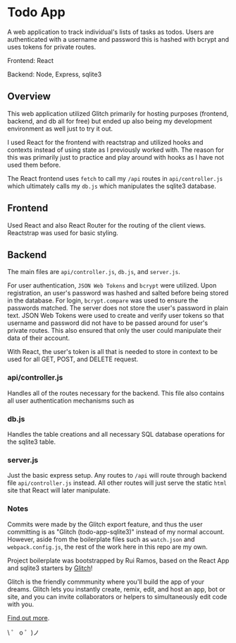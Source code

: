 # Todo App

A web application to track individual's lists of tasks as todos. 
Users are authenticated with a username and password this is hashed 
with bcrypt and uses tokens for private routes.

Frontend: React

Backend: Node, Express, sqlite3

## Overview

This web application utilized Glitch primarily for hosting purposes (frontend, backend, and db all for free) 
but ended up also being my development environment as well just to try it out. 

I used React for the frontend with reactstrap and utilized hooks and contexts instead
of using state as I previously worked with. The reason for this was primarily just 
to practice and play around with hooks as I have not used them before.

The React frontend uses `fetch` to call my `/api` routes in `api/controller.js` which
ultimately calls my `db.js` which manipulates the sqlite3 database.

## Frontend

Used React and also React Router for the routing of the client views. Reactstrap was used for basic styling.

## Backend

The main files are `api/controller.js`, `db.js`, and `server.js`.

For user authentication, `JSON Web Tokens` and `bcrypt` were utilized. Upon registration, 
an user's password was hashed and salted before being stored in the database. For login, 
`bcrypt.compare` was used to ensure the passwords matched. The server does not store the user's
password in plain text. JSON Web Tokens were used to create and verify user tokens so that username
and password did not have to be passed around for user's private routes. This also ensured that only
the user could manipulate their data of their account. 

With React, the user's token is all that is needed to store in context to be used for all GET, POST,
and DELETE request.

### api/controller.js

Handles all of the routes necessary for the backend. This file also contains all user authentication
mechanisms such as 

### db.js

Handles the table creations and all necessary SQL database operations for the sqlite3 table.

### server.js

Just the basic express setup. Any routes to `/api` will route through backend file `api/controller.js` instead.
All other routes will just serve the static `html` site that React will later manipulate.

### Notes

Commits were made by the Glitch export feature, and thus the user committing is as "Glitch (todo-app-sqlite3)"
instead of my normal account. However, aside from the boilerplate files such as `watch.json` and 
`webpack.config.js`, the rest of the work here in this repo are my own.

Project boilerplate was bootstrapped by Rui Ramos, based on the React App and 
sqlite3 starters by [Glitch](https://glitch.com)!

Glitch is the friendly commmunity where you'll build the app of your dreams. Glitch lets you
instantly create, remix, edit, and host an app, bot or site, and you can invite collaborators
or helpers to simultaneously edit code with you.

[Find out more](https://glitch.com/about).

\ ゜ o ゜)ノ
